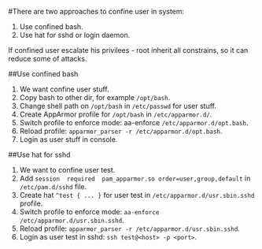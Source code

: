 #There are two approaches to confine user in system:
1. Use confined bash.
2. Use hat for sshd or login daemon.

If confined user escalate his privilees - root inherit all constrains, so it can reduce some of attacks.


##Use confined bash
1. We want confine user stuff.
2. Copy bash to other dir, for example `/opt/bash`.
3. Change shell path on `/opt/bash` in `/etc/passwd` for user stuff.
4. Create AppArmor profile for `/opt/bash` in `/etc/apparmor.d/`.
5. Switch profile to enforce mode: aa-enforce `/etc/apparmor.d/opt.bash`.
6. Reload profile: `apparmor_parser -r /etc/apparmor.d/opt.bash`.
7. Login as user stuff in console.


##Use hat for sshd
1. We want to confine user test.
2. Add `session  required  pam_apparmor.so order=user,group,default`  in `/etc/pam.d/sshd` file.
3. Create hat `^test { ... }` for user test in `/etc/apparmor.d/usr.sbin.sshd` profile.
4. Switch profile to enforce mode: `aa-enforce /etc/apparmor.d/usr.sbin.sshd`.
5. Reload profile: `apparmor_parser -r /etc/apparmor.d/usr.sbin.sshd`.
6. Login as user test in sshd: `ssh test@<host> -p <port>`.

